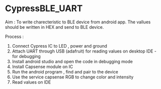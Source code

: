 # CypressBLE_UART

Aim : To write charecteristic to BLE device from android app. The vallues should be written in HEX and send to BLE device.

Process :
1. Connect Cypress IC to LED , power and ground  
2. Attach UART through USB (adafruit) for reading values on desktop IDE - for debugging  
3. Install android studio and open the code in debugging mode  
4. Install Capsense module on IC  
5. Run the android program , find and pair to the device   
6. Use the service capsense RGB to change color and intensity  
7. Read values on IDE  
